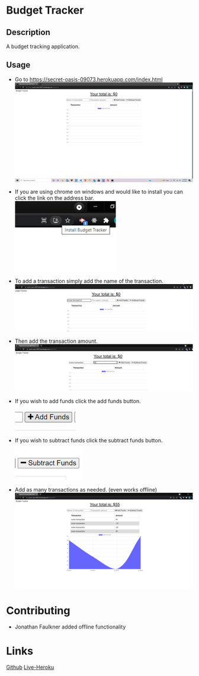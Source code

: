 # Budget Tracker

## Description

A budget tracking application.

## Usage

* Go to https://secret-oasis-09073.herokuapp.com/index.html 
![new-budget](screenshots/new-budget.png)

* If you are using chrome on windows and would like to install you can click the link on the address bar.
![install-for-windows](screenshots/install.png)

* To add a transaction simply add the name of the transaction.
![transaction-name](screenshots/transaction-name.png)

* Then add the transaction amount.
![transaction-amount](screenshots/transaction-amount.png)

* If you wish to add funds click the add funds button.
![add-funds](screenshots/add-funds.png)

* If you wish to subtract funds click the subtract funds button.
![subtract-funds](screenshots/subtract-funds.png)

* Add as many transactions as needed. (even works offline)
![transactions](screenshots/transactions.png)

# Contributing

* Jonathan Faulkner
added offline functionality

# Links
[Github](https://github.com/JonnyFaulkner/budget-tracker)
[Live-Heroku](https://secret-oasis-09073.herokuapp.com/index.html)